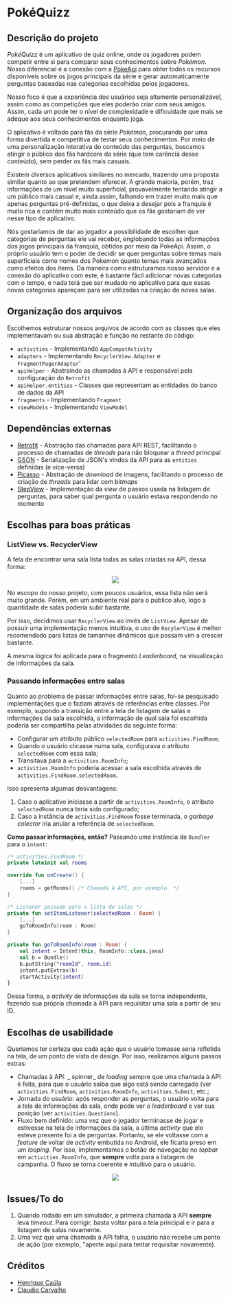 # PokéQuizz

## Descrição do projeto

_PokéQuizz_ é um aplicativo de quiz online, onde os jogadores podem competir entre si para comparar seus conhecimentos sobre _Pokémon_. Nosso diferencial é a conexão com a [PokeApi](https://pokeapi.co/) para obter todos os recursos disponíveis sobre os jogos principais da série e gerar automaticamente perguntas baseadas nas categorias escolhidas pelos jogadores.

Nosso foco é que a experiência dos usuários seja altamente personalizável, assim como as competições que eles poderão criar com seus amigos. Assim, cada um pode ter o nível de complexidade e dificuldade que mais se adeque aos seus conhecimentos enquanto joga.

O aplicativo é voltado para fãs da série _Pokémon_, procurando por uma forma divertida e competitiva de testar seus conhecimentos. Por meio de uma personalização interativa do conteúdo das perguntas, buscamos atingir o público dos fãs hardcore da série (que tem carência desse conteúdo), sem perder os fãs mais casuais.

Existem diversos aplicativos similares no mercado, trazendo uma proposta similar quanto ao que pretendem oferecer. A grande maioria, porém, traz informações de um nível muito superficial, provavelmente tentando atingir a um público mais casual e, ainda assim, falhando em trazer muito mais que apenas perguntas pré-definidas, o que deixa a desejar pois a franquia é muito rica e contém muito mais conteúdo que os fãs gostariam de ver nesse tipo de aplicativo.

Nós gostaríamos de dar ao jogador a possibilidade de escolher que categorias de perguntas ele vai receber, englobando todas as informações dos jogos principais da franquia, obtidos por meio da PokeApi. Assim, o próprio usuário tem o poder de decidir se quer perguntas sobre temas mais superficiais como nomes dos Pokemon quanto temas mais avançados como efeitos dos items. Da maneira como estruturamos nosso servidor e a conexão do aplicativo com este, é bastante fácil adicionar novas categorias com o tempo, e nada terá que ser mudado no aplicativo para que essas novas categorias apareçam para ser utilizadas na criação de novas salas.

## Organização dos arquivos

Escolhemos estruturar nossos arquivos de acordo com as classes que eles implementavam ou sua abstração e função no restante do código:

- `activities` - Implementando `AppCompatActivity`
- `adapters` - Implementando `RecyclerView.Adapter` e `FragmentPagerAdapter`'
- `apiHelper` - Abstraindo as chamadas à API e responsável pela configuração do `Retrofit`
- `apiHelper.entities` - Classes que representam as entidades do banco de dados da API
- `fragments` - Implementando `Fragment`
- `viewModels` - Implementando `ViewModel`

## Dependências externas

- [Retrofit](https://square.github.io/retrofit/) - Abstração das chamadas para API REST, facilitando o processo de chamadas de _threads_ para não bloquear a _thread_ principal
- [GSON](https://github.com/google/gson) - Serialização de JSON's vindos da API para as `entities` definidas (e vice-versa)
- [Picasso](https://square.github.io/picasso/) - Abstração de _download_ de imagens, facilitando o processo de criação de _threads_ para lidar com _bitmaps_
- [StepView](https://github.com/shuhart/StepView) - Implementação da _view_ de passos usada na listagem de perguntas, para saber qual pergunta o usuário estava respondendo no momento

## Escolhas para boas práticas

### ListView vs. RecyclerView

A tela de encontrar uma sala lista todas as salas criadas na API, dessa forma:

<div style="width: 100%; display: flex; flex-direction: row; justify-content: center">
<img src="[https://i.imgur.com/upjgXFM.png](https://i.imgur.com/upjgXFM.png)" />
</div>

No escopo do nosso projeto, com poucos usuários, essa lista não será muito grande. Porém, em um ambiente real para o público alvo, logo a quantidade de salas poderia subir bastante.

Por isso, decidimos usar `RecyclerView` ao invés de `ListView`. Apesar de possuir uma implementação menos intuitiva, o uso de `RecylerView` é melhor recomendado para listas de tamanhos dinâmicos que possam vim a crescer bastante.

A mesma lógica foi aplicada para o fragmento _Leaderboard_, na visualização de informações da sala.

### Passando informações entre salas

Quanto ao problema de passar informações entre salas, foi-se pesquisado implementações que o faziam através de referências entre classes. Por exemplo, supondo a transição entre a tela de listagem de salas e informações da sala escolhida, a informação de qual sala foi escolhida poderia ser compartilha pelas atividades da seguinte forma:

- Configurar um atributo público `selectedRoom` para `activities.FindRoom`;
- Quando o usuário clicasse numa sala, configurava o atributo `selectedRoom` com essa sala;
- Transitava para a `activities.RoomInfo`;
- `activities.RoomInfo` poderia acessar a sala escolhida através de `activities.FindRoom.selectedRoom`.

Isso apresenta algumas desvantagens:

1. Caso o aplicativo iniciasse a partir de `activities.RoomInfo`, o atributo `selectedRoom` nunca teria sido configurado;
2. Caso a instância de `activities.FindRoom` fosse terminada, o _garbage colector_ iria anular a referência de `selectedRoom`.

**Como passar informações, então?**
Passando uma instância de `Bundler` para o `intent`:

```kotlin
/* activities.FindRoom */
private lateinit val rooms

override fun onCreate() {
	[...]
	rooms = getRooms() /* Chamada à API, por exemplo. */
}

/* Listener passado para a lista de salas */
private fun setItemListener(selectedRoom : Room) {
	[...]
	goToRoomInfo(room : Room)
}

private fun goToRoomInfo(room : Room) {
	val intent = Intent(this, RoomInfo::class.java)
	val b = Bundle()
	b.putString("roomId", room.id)
	intent.putExtras(b)
	startActivity(intent)
}
```

Dessa forma, a _activity_ de informações da sala se torna independente, fazendo sua própria chamada à API para requisitar uma sala a partir de seu ID.

## Escolhas de usabilidade

Queríamos ter certeza que cada ação que o usuário tomasse seria refletida na tela, de um ponto de vista de design. Por isso, realizamos alguns passos extras:

- Chamadas à API: _ spinner_ de _loading_ sempre que uma chamada à API é feita, para que o usuário saiba que algo está sendo carregado (ver `activities.FindRoom`, `activities.RoomInfo`, `activities.Submit`, etc.;
- Jornada do usuário: após responder as perguntas, o usuário volta para a tela de informações da sala, onde pode ver o _leaderboard_ e ver sua posição (ver `activities.Questions`).
- Fluxo bem definido: uma vez que o jogador terminasse de jogar e estivesse na tela de informações da sala, a última _activity_ que ele esteve presente foi a de perguntas. Portanto, se ele voltasse com a _feature_ de voltar de _activity_ embutida no Android, ele ficaria preso em um _looping_. Por isso, implementamos o botão de navegação no _topbar_ em `activities.RoomInfo`, que **sempre** volta para a listagem de campanha. O fluxo se torna coerente e intuitivo para o usuário.

<div style="width: 100%; display: flex; flex-direction: row; justify-content: center">
<img src="[https://i.imgur.com/gc4hPPL.png](https://i.imgur.com/gc4hPPL.png)" />
</div>

## Issues/To do

1. Quando rodado em um simulador, a primeira chamada à API **sempre** leva _timeout_. Para corrigir, basta voltar para a tela principal e ir para a listagem de salas novamente.
2. Uma vez que uma chamada à API falha, o usuário não recebe um ponto de ação (por exemplo, "aperte aqui para tentar requisitar novamente).

## Créditos

- [Henrique Caúla](https://github.com/hcaula)
- [Claudio Carvalho](https://github.com/ClaudioCarvalhoo)
